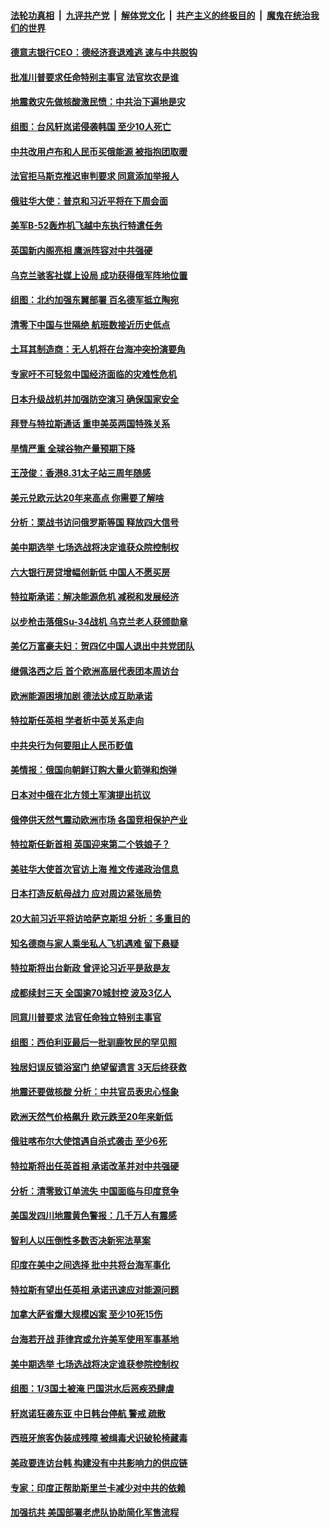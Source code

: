 ####  [法轮功真相](../../../../basic/blob/master/README.md?t=09081004) &nbsp;|&nbsp; [九评共产党](../../../../9ping.md/blob/master/README.md?t=09081004) &nbsp;|&nbsp; [解体党文化](../../../../jtdwh.md/blob/master/README.md?t=09081004)  &nbsp;|&nbsp; [共产主义的终极目的](../../../../gczydzjmd.md/blob/master/README.md?t=09081004) &nbsp;|&nbsp; [魔鬼在统治我们的世界](../../../../mgztzwmdsj.md/blob/master/README.md?t=09081004) 

#### [德意志银行CEO：德经济衰退难逃 速与中共脱钩](../pages/nsc418/n13819503.md?t=09081004) 

#### [批准川普要求任命特别主事官 法官坎农是谁](../pages/nsc418/n13819421.md?t=09081004) 

#### [地震救灾先做核酸激民愤：中共治下遍地是灾](../pages/nsc418/n13819273.md?t=09081004) 

#### [组图：台风轩岚诺侵袭韩国 至少10人死亡](../pages/nsc418/n13819143.md?t=09081004) 

#### [中共改用卢布和人民币买俄能源 被指抱团取暖](../pages/nsc418/n13819425.md?t=09081004) 

#### [法官拒马斯克推迟审判要求 同意添加举报人](../pages/nsc418/n13819369.md?t=09081004) 

#### [俄驻华大使：普京和习近平将在下周会面](../pages/nsc418/n13819344.md?t=09081004) 

#### [美军B-52轰炸机飞越中东执行特遣任务](../pages/nsc418/n13819198.md?t=09081004) 

#### [英国新内阁亮相 鹰派阵容对中共强硬](../pages/nsc418/n13819202.md?t=09081004) 

#### [乌克兰骇客社媒上设局 成功获得俄军阵地位置](../pages/nsc418/n13818964.md?t=09081004) 

#### [组图：北约加强东翼部署 百名德军抵立陶宛](../pages/nsc418/n13818476.md?t=09081004) 

#### [清零下中国与世隔绝 航班数接近历史低点](../pages/nsc418/n13819052.md?t=09081004) 

#### [土耳其制造商：无人机将在台海冲突扮演要角](../pages/nsc418/n13819040.md?t=09081004) 

#### [专家吁不可轻忽中国经济面临的灾难性危机](../pages/nsc418/n13818967.md?t=09081004) 

#### [日本升级战机并加强防空演习 确保国家安全](../pages/nsc418/n13818955.md?t=09081004) 

#### [拜登与特拉斯通话 重申美英两国特殊关系](../pages/nsc418/n13818789.md?t=09081004) 

#### [旱情严重 全球谷物产量预期下降](../pages/nsc418/n13818881.md?t=09081004) 

#### [王茂俊：香港8.31太子站三周年随感](../pages/nsc418/n13818741.md?t=09081004) 

#### [美元兑欧元达20年来高点 你需要了解啥](../pages/nsc418/n13818733.md?t=09081004) 

#### [分析：栗战书访问俄罗斯等国 释放四大信号](../pages/nsc418/n13818785.md?t=09081004) 

#### [美中期选举 七场选战将决定谁获众院控制权](../pages/nsc418/n13818686.md?t=09081004) 

#### [六大银行房贷增幅创新低 中国人不愿买房](../pages/nsc418/n13818529.md?t=09081004) 

#### [特拉斯承诺：解决能源危机 减税和发展经济](../pages/nsc418/n13818630.md?t=09081004) 

#### [以步枪击落俄Su-34战机 乌克兰老人获颁勋章](../pages/nsc418/n13818407.md?t=09081004) 

#### [美亿万富豪夫妇：贺四亿中国人退出中共党团队](../pages/nsc418/n13818547.md?t=09081004) 

#### [继佩洛西之后 首个欧洲高层代表团本周访台](../pages/nsc418/n13818598.md?t=09081004) 

#### [欧洲能源困境加剧 德法达成互助承诺](../pages/nsc418/n13818531.md?t=09081004) 

#### [特拉斯任英相 学者析中英关系走向](../pages/nsc418/n13818460.md?t=09081004) 

#### [中共央行为何要阻止人民币贬值](../pages/nsc418/n13818383.md?t=09081004) 

#### [美情报：俄国向朝鲜订购大量火箭弹和炮弹](../pages/nsc418/n13818337.md?t=09081004) 

#### [日本对中俄在北方领土军演提出抗议](../pages/nsc418/n13818197.md?t=09081004) 

#### [俄停供天然气震动欧洲市场 各国竞相保护产业](../pages/nsc418/n13818096.md?t=09081004) 

#### [特拉斯任新首相 英国迎来第二个铁娘子？](../pages/nsc418/n13817951.md?t=09081004) 

#### [美驻华大使首次官访上海 推文传递政治信息](../pages/nsc418/n13818046.md?t=09081004) 

#### [日本打造反航母战力 应对周边紧张局势](../pages/nsc418/n13818031.md?t=09081004) 

#### [20大前习近平将访哈萨克斯坦 分析：多重目的](../pages/nsc418/n13817976.md?t=09081004) 

#### [知名德商与家人乘坐私人飞机遇难 留下悬疑](../pages/nsc418/n13817848.md?t=09081004) 

#### [特拉斯将出台新政 曾评论习近平是敌是友](../pages/nsc418/n13817860.md?t=09081004) 

#### [成都续封三天 全国逾70城封控 波及3亿人](../pages/nsc418/n13817809.md?t=09081004) 

#### [同意川普要求 法官任命独立特别主事官](../pages/nsc418/n13817972.md?t=09081004) 

#### [组图：西伯利亚最后一批驯鹿牧民的罕见照](../pages/nsc418/n13817642.md?t=09081004) 

#### [独居妇误反锁浴室门 绝望留遗言 3天后终获救](../pages/nsc418/n13817620.md?t=09081004) 

#### [地震还要做核酸 分析：中共官员表忠心怪象](../pages/nsc418/n13817939.md?t=09081004) 

#### [欧洲天然气价格飙升 欧元跌至20年来新低](../pages/nsc418/n13817783.md?t=09081004) 

#### [俄驻喀布尔大使馆遇自杀式袭击 至少6死](../pages/nsc418/n13817746.md?t=09081004) 

#### [特拉斯将出任英首相 承诺改革并对中共强硬](../pages/nsc418/n13817670.md?t=09081004) 

#### [分析：清零致订单流失 中国面临与印度竞争](../pages/nsc418/n13817629.md?t=09081004) 

#### [美国发四川地震黄色警报：几千万人有震感](../pages/nsc418/n13817610.md?t=09081004) 

#### [智利人以压倒性多数否决新宪法草案](../pages/nsc418/n13817519.md?t=09081004) 

#### [印度在美中之间选择 批中共将台海军事化](../pages/nsc418/n13817426.md?t=09081004) 

#### [特拉斯有望出任英相 承诺迅速应对能源问题](../pages/nsc418/n13817425.md?t=09081004) 

#### [加拿大萨省爆大规模凶案 至少10死15伤](../pages/nsc418/n13817369.md?t=09081004) 

#### [台海若开战 菲律宾或允许美军使用军事基地](../pages/nsc418/n13817337.md?t=09081004) 

#### [美中期选举 七场选战将决定谁获参院控制权](../pages/nsc418/n13817262.md?t=09081004) 

#### [组图：1/3国土被淹 巴国洪水后恶疾恐肆虐](../pages/nsc418/n13817247.md?t=09081004) 

#### [轩岚诺狂袭东亚 中日韩台停航 警戒 疏散](../pages/nsc418/n13817187.md?t=09081004) 

#### [西班牙旅客伪装成残障 被缉毒犬识破轮椅藏毒](../pages/nsc418/n13817110.md?t=09081004) 

#### [美政要连访台韩 构建没有中共影响力的供应链](../pages/nsc418/n13817079.md?t=09081004) 

#### [专家：印度正帮助斯里兰卡减少对中共的依赖](../pages/nsc418/n13816991.md?t=09081004) 

#### [加强抗共 美国部署老虎队协助简化军售流程](../pages/nsc418/n13816978.md?t=09081004) 

